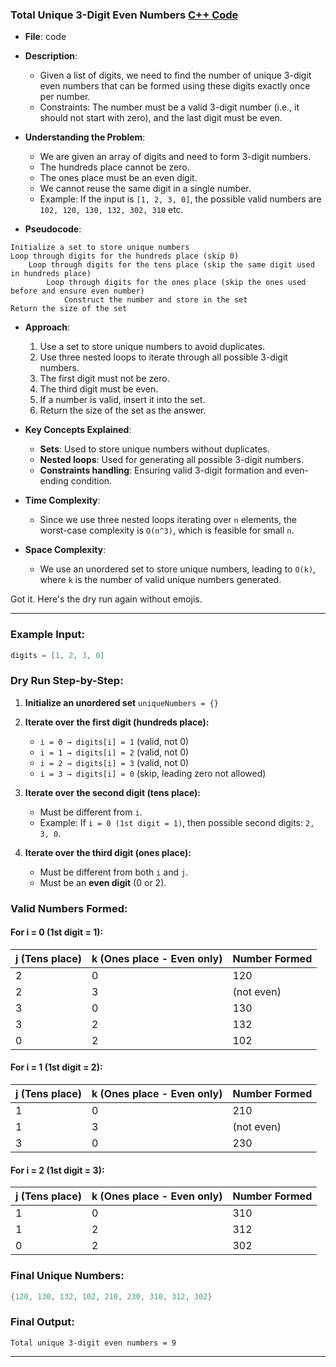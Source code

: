 ### **Total Unique 3-Digit Even Numbers** [C++ Code](./code.cpp)  

- **File**: code
- **Description**:  
  - Given a list of digits, we need to find the number of unique 3-digit even numbers that can be formed using these digits exactly once per number.  
  - Constraints: The number must be a valid 3-digit number (i.e., it should not start with zero), and the last digit must be even.  

- **Understanding the Problem**:  
  - We are given an array of digits and need to form 3-digit numbers.
  - The hundreds place cannot be zero.
  - The ones place must be an even digit.
  - We cannot reuse the same digit in a single number.
  - Example: If the input is `[1, 2, 3, 0]`, the possible valid numbers are `102, 120, 130, 132, 302, 310` etc.

- **Pseudocode**:
```
Initialize a set to store unique numbers
Loop through digits for the hundreds place (skip 0)
    Loop through digits for the tens place (skip the same digit used in hundreds place)
        Loop through digits for the ones place (skip the ones used before and ensure even number)
            Construct the number and store in the set
Return the size of the set
```

- **Approach**:  
  1. Use a set to store unique numbers to avoid duplicates.  
  2. Use three nested loops to iterate through all possible 3-digit numbers.  
  3. The first digit must not be zero.  
  4. The third digit must be even.  
  5. If a number is valid, insert it into the set.  
  6. Return the size of the set as the answer.  

- **Key Concepts Explained**:  
  - **Sets**: Used to store unique numbers without duplicates.  
  - **Nested loops**: Used for generating all possible 3-digit numbers.  
  - **Constraints handling**: Ensuring valid 3-digit formation and even-ending condition.  

- **Time Complexity**:  
  - Since we use three nested loops iterating over `n` elements, the worst-case complexity is `O(n^3)`, which is feasible for small `n`.  

- **Space Complexity**:  
  - We use an unordered set to store unique numbers, leading to `O(k)`, where `k` is the number of valid unique numbers generated.  

Got it. Here's the dry run again without emojis.

---

### **Example Input:**  
```cpp
digits = [1, 2, 3, 0]
```

### **Dry Run Step-by-Step:**

1. **Initialize an unordered set** `uniqueNumbers = {}`  
2. **Iterate over the first digit (hundreds place):**  
   - `i = 0 → digits[i] = 1` (valid, not 0)  
   - `i = 1 → digits[i] = 2` (valid, not 0)  
   - `i = 2 → digits[i] = 3` (valid, not 0)  
   - `i = 3 → digits[i] = 0` (skip, leading zero not allowed)  

3. **Iterate over the second digit (tens place):**  
   - Must be different from `i`.  
   - Example: If `i = 0 (1st digit = 1)`, then possible second digits: `2, 3, 0`.  

4. **Iterate over the third digit (ones place):**  
   - Must be different from both `i` and `j`.  
   - Must be an **even digit** (0 or 2).  

### **Valid Numbers Formed:**
#### **For i = 0 (1st digit = 1):**
| **j (Tens place)** | **k (Ones place - Even only)** | **Number Formed** |
|--------------------|-----------------------------|------------------|
| 2                 | 0                             | 120              |
| 2                 | 3                             | (not even)       |
| 3                 | 0                             | 130              |
| 3                 | 2                             | 132              |
| 0                 | 2                             | 102              |

#### **For i = 1 (1st digit = 2):**
| **j (Tens place)** | **k (Ones place - Even only)** | **Number Formed** |
|--------------------|-----------------------------|------------------|
| 1                 | 0                             | 210              |
| 1                 | 3                             | (not even)       |
| 3                 | 0                             | 230              |

#### **For i = 2 (1st digit = 3):**
| **j (Tens place)** | **k (Ones place - Even only)** | **Number Formed** |
|--------------------|-----------------------------|------------------|
| 1                 | 0                             | 310              |
| 1                 | 2                             | 312              |
| 0                 | 2                             | 302              |

### **Final Unique Numbers:**
```cpp
{120, 130, 132, 102, 210, 230, 310, 312, 302}
```

### **Final Output:**
```
Total unique 3-digit even numbers = 9
```
---
